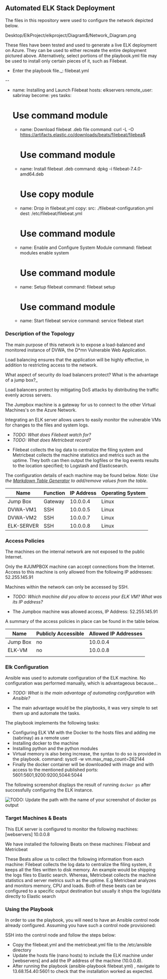 ## Automated ELK Stack Deployment

The files in this repository were used to configure the network depicted below.

Desktop/ElkProject/elkproject/Diagram$/Network_Diagram.png

These files have been tested and used to generate a live ELK deployment on Azure. They can be used to either recreate the entire deployment pictured above. Alternatively, select portions of the playbook.yml file may be used to install only certain pieces of it, such as Filebeat.

  - Enter the playbook file._: filebeat.yml

--
  - name: Installing and Launch Filebeat
    hosts: elkservers
    remote_user: sabrinay
    become: yes
    tasks:
      # Use command module
    - name: Download filebeat .deb file
      command: curl -L -O https://artifacts.elastic.co/downloads/beats/filebeat/filebea$
      # Use command module
    - name: Install filebeat .deb
      command: dpkg -i filebeat-7.4.0-amd64.deb
      # Use copy module
    - name: Drop in filebeat.yml
      copy:
        src: ./filebeat-configuration.yml
        dest: /etc/filebeat/filebeat.yml
      # Use command module
    - name: Enable and Configure System Module
      command: filebeat modules enable system
      # Use command module
    - name: Setup filebeat
      command: filebeat setup
      # Use command module
    - name: Start filebeat service
      command: service filebeat start


### Description of the Topology

The main purpose of this network is to expose a load-balanced and monitored instance of DVWA, the D*mn Vulnerable Web Application.

Load balancing ensures that the application will be highly effective, in addition to restricting access to the network.

What aspect of security do load balancers protect? What is the advantage of a jump box?_

Load balancers protect by mitigating DoS attacks by distributing the traffic evenly across servers. 

The Jumpbox machine is a gateway for us to connect to the other Virtual Machines's on the Azure Network.

Integrating an ELK server allows users to easily monitor the vulnerable VMs for changes to the files and system logs.
- _TODO: What does Filebeat watch for?_
- _TODO: What does Metricbeat record?_
* Filebeat collects the log data to centralize the filing system and Metricbeat collects the machine statistics and metrics such as the uptime. They both can then output the logfiles or the log events results to the location specified; to Logstash and Elasticsearch.

The configuration details of each machine may be found below.
_Note: Use the [Markdown Table Generator](http://www.tablesgenerator.com/markdown_tables) to add/remove values from the table_.

| Name     | Function | IP Address | Operating System |
|----------|----------|------------|------------------|
| Jump Box | Gateway  | 10.0.0.4   | Linux            |
| DVWA-VM1 |  SSH     | 10.0.0.5   | Linux            |
| DVWA-VM2 |  SSH     | 10.0.0.7   | Linux            |
|ELK-SERVER|  SSH     | 10.0.0.8   | Linux            |

### Access Policies

The machines on the internal network are not exposed to the public Internet. 

Only the #JUMPBOX machine can accept connections from the Internet. Access to this machine is only allowed from the following IP addresses:
52.255.145.91

Machines within the network can only be accessed by SSH.
- _TODO: Which machine did you allow to access your ELK VM? What was its IP address?_ 
* The Jumpbox machine was allowed access, IP Address: 52.255.145.91

A summary of the access policies in place can be found in the table below.

| Name     | Publicly Accessible | Allowed IP Addresses |
|----------|---------------------|----------------------|
| Jump Box | no                  | 10.0.0.4             |
| ELK-VM   | no                  | 10.0.0.8             |
|          |                     |                      |

### Elk Configuration

Ansible was used to automate configuration of the ELK machine. No configuration was performed manually, which is advantageous because...
- _TODO: What is the main advantage of automating configuration with Ansible?_
* The main advantage would be the playbooks, it was very simple to set them up and automate the tasks. 

The playbook implements the following tasks:

* Configuring ELK VM with the Docker to the hosts files and adding me (sabrinay) as a remote user
* Installing docker to the machine
* Installing python and the python modules
* Virtual memory is also being increase, the syntax to do so is provided in the playbook. command: sysctl -w vm.max_map_count=262144
* Finally the docker container will be downloaded with image and with access to the mentioned published ports: 
5601:5601,9200:9200,5044:5044


The following screenshot displays the result of running `docker ps` after successfully configuring the ELK instance.

![TODO: Update the path with the name of your screenshot of docker ps output](Images/docker_ps_output.png)

### Target Machines & Beats
This ELK server is configured to monitor the following machines:
[webservers] 
 10.0.0.8


We have installed the following Beats on these machines:
Filebeat and Metricbeat



These Beats allow us to collect the following information from each machine:
Filebeat collects the log data to centralize the filing system, it keeps all the files written to disk memory. An example would be shipping the logs files to Elastic search. Whereas, Metricbeat collects the machine statistics and server metrics such as the uptime. E.g Metricbeat analyzes and monitors memory, CPU and loads. Both of these beats can be configured to a specific output destination but usually it ships the logs/data directly to Elastic search

### Using the Playbook
In order to use the playbook, you will need to have an Ansible control node already configured. Assuming you have such a control node provisioned: 

SSH into the control node and follow the steps below:

* Copy the filebeat.yml and the metricbeat.yml file to the /etc/ansible directory
* Update the hosts file (nano hosts) to include the ELK machine under [webservers] and add the IP address of the machine (10.0.0.8).
* After running the playbook (ansible-playbook filebeat.yml) , navigate to 13.68.154.40:5601 to check that the installation worked as expected. 


